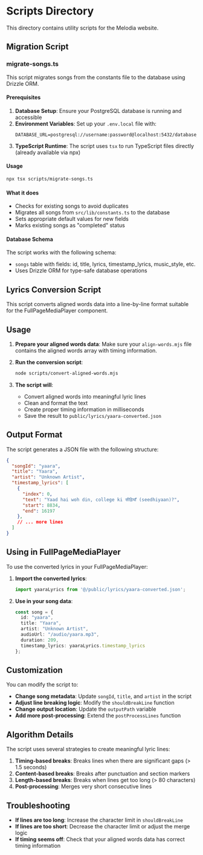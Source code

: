 # Scripts Directory

This directory contains utility scripts for the Melodia website.

## Migration Script

### migrate-songs.ts

This script migrates songs from the constants file to the database using Drizzle ORM.

#### Prerequisites

1. **Database Setup**: Ensure your PostgreSQL database is running and accessible
2. **Environment Variables**: Set up your `.env.local` file with:
   ```
   DATABASE_URL=postgresql://username:password@localhost:5432/database_name
   ```
3. **TypeScript Runtime**: The script uses `tsx` to run TypeScript files directly (already available via npx)

#### Usage

```bash
npx tsx scripts/migrate-songs.ts
```

#### What it does

- Checks for existing songs to avoid duplicates
- Migrates all songs from `src/lib/constants.ts` to the database
- Sets appropriate default values for new fields
- Marks existing songs as "completed" status

#### Database Schema

The script works with the following schema:
- `songs` table with fields: id, title, lyrics, timestamp_lyrics, music_style, etc.
- Uses Drizzle ORM for type-safe database operations

## Lyrics Conversion Script

This script converts aligned words data into a line-by-line format suitable for the FullPageMediaPlayer component.

## Usage

1. **Prepare your aligned words data**: Make sure your `align-words.mjs` file contains the aligned words array with timing information.

2. **Run the conversion script**:
   ```bash
   node scripts/convert-aligned-words.mjs
   ```

3. **The script will**:
   - Convert aligned words into meaningful lyric lines
   - Clean and format the text
   - Create proper timing information in milliseconds
   - Save the result to `public/lyrics/yaara-converted.json`

## Output Format

The script generates a JSON file with the following structure:

```json
{
  "songId": "yaara",
  "title": "Yaara",
  "artist": "Unknown Artist",
  "timestamp_lyrics": [
    {
      "index": 0,
      "text": "Yaad hai woh din, college ki सीढ़ियाँ (seedhiyaan)?",
      "start": 8834,
      "end": 16197
    },
    // ... more lines
  ]
}
```

## Using in FullPageMediaPlayer

To use the converted lyrics in your FullPageMediaPlayer:

1. **Import the converted lyrics**:
   ```typescript
   import yaaraLyrics from '@/public/lyrics/yaara-converted.json';
   ```

2. **Use in your song data**:
   ```typescript
   const song = {
     id: "yaara",
     title: "Yaara",
     artist: "Unknown Artist",
     audioUrl: "/audio/yaara.mp3",
     duration: 209,
     timestamp_lyrics: yaaraLyrics.timestamp_lyrics
   };
   ```

## Customization

You can modify the script to:

- **Change song metadata**: Update `songId`, `title`, and `artist` in the script
- **Adjust line breaking logic**: Modify the `shouldBreakLine` function
- **Change output location**: Update the `outputPath` variable
- **Add more post-processing**: Extend the `postProcessLines` function

## Algorithm Details

The script uses several strategies to create meaningful lyric lines:

1. **Timing-based breaks**: Breaks lines when there are significant gaps (> 1.5 seconds)
2. **Content-based breaks**: Breaks after punctuation and section markers
3. **Length-based breaks**: Breaks when lines get too long (> 80 characters)
4. **Post-processing**: Merges very short consecutive lines

## Troubleshooting

- **If lines are too long**: Increase the character limit in `shouldBreakLine`
- **If lines are too short**: Decrease the character limit or adjust the merge logic
- **If timing seems off**: Check that your aligned words data has correct timing information